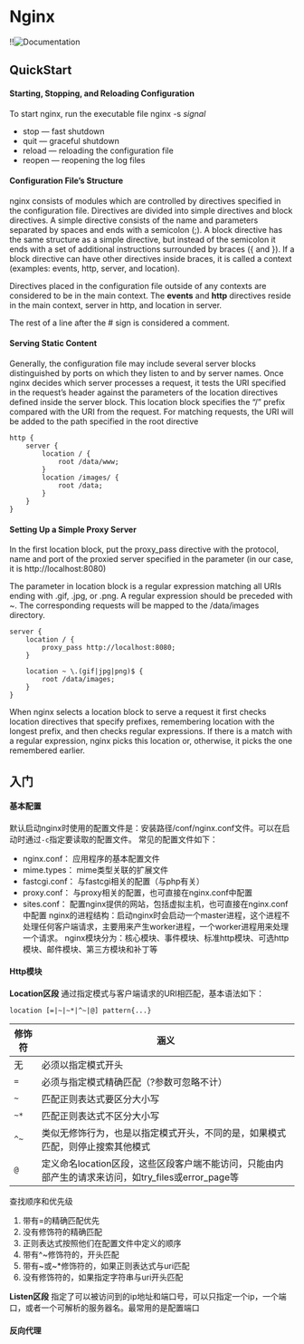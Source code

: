 # Nginx

!!![Documentation](http://nginx.org/en/docs/)

## QuickStart

#### Starting, Stopping, and Reloading Configuration
To start nginx, run the executable file
nginx -s *signal*
- stop — fast shutdown
- quit — graceful shutdown
- reload — reloading the configuration file
- reopen — reopening the log files

#### Configuration File’s Structure

nginx consists of modules which are controlled by directives specified in the configuration file. Directives are divided into simple directives and block directives. A simple directive consists of the name and parameters separated by spaces and ends with a semicolon (;). A block directive has the same structure as a simple directive, but instead of the semicolon it ends with a set of additional instructions surrounded by braces ({ and }). If a block directive can have other directives inside braces, it is called a context (examples: events, http, server, and location).

Directives placed in the configuration file outside of any contexts are considered to be in the main context. The **events** and **http** directives reside in the main context, server in http, and location in server.

The rest of a line after the # sign is considered a comment.

#### Serving Static Content

Generally, the configuration file may include several server blocks distinguished by ports on which they listen to and by server names. Once nginx decides which server processes a request, it tests the URI specified in the request’s header against the parameters of the location directives defined inside the server block.
This location block specifies the “/” prefix compared with the URI from the request. For matching requests, the URI will be added to the path specified in the root directive
```
http {
    server {
        location / {
            root /data/www;
        }
        location /images/ {
            root /data;
        }
    }
}
```
#### Setting Up a Simple Proxy Server

In the first location block, put the proxy_pass directive with the protocol, name and port of the proxied server specified in the parameter (in our case, it is http://localhost:8080)

The parameter in location block is a regular expression matching all URIs ending with .gif, .jpg, or .png. A regular expression should be preceded with ~. The corresponding requests will be mapped to the /data/images directory.
```
server {
    location / {
        proxy_pass http://localhost:8080;
    }

    location ~ \.(gif|jpg|png)$ {
        root /data/images;
    }
}
```
When nginx selects a location block to serve a request it first checks location directives that specify prefixes, remembering location with the longest prefix, and then checks regular expressions. If there is a match with a regular expression, nginx picks this location or, otherwise, it picks the one remembered earlier.

## 入门

#### 基本配置
默认启动nginx时使用的配置文件是：安装路径/conf/nginx.conf文件。可以在启动时通过`-c`指定要读取的配置文件。
常见的配置文件如下：
- nginx.conf： 应用程序的基本配置文件
- mime.types： mime类型关联的扩展文件
- fastcgi.conf： 与fastcgi相关的配置（与php有关）
- proxy.conf： 与proxy相关的配置，也可直接在nginx.conf中配置
- sites.conf： 配置nginx提供的网站，包括虚拟主机，也可直接在nginx.conf中配置
nginx的进程结构：启动nginx时会启动一个master进程，这个进程不处理任何客户端请求，主要用来产生worker进程，一个worker进程用来处理一个请求。
nginx模块分为：核心模块、事件模块、标准http模块、可选http模块、邮件模块、第三方模块和补丁等

#### Http模块

**Location区段**
通过指定模式与客户端请求的URI相匹配，基本语法如下：
```
location [=|~|~*|^~|@] pattern{...}
```
修饰符 | 涵义
--- | ---
无 | 必须以指定模式开头
`=` | 必须与指定模式精确匹配（?参数可忽略不计）
`~` | 匹配正则表达式要区分大小写
`~*` | 匹配正则表达式不区分大小写
`^~` | 类似无修饰行为，也是以指定模式开头，不同的是，如果模式匹配，则停止搜索其他模式
`@` | 定义命名location区段，这些区段客户端不能访问，只能由内部产生的请求来访问，如try_files或error_page等

查找顺序和优先级
1. 带有=的精确匹配优先
2. 没有修饰符的精确匹配
3. 正则表达式按照他们在配置文件中定义的顺序
4. 带有^~修饰符的，开头匹配
5. 带有~或~*修饰符的，如果正则表达式与uri匹配
6. 没有修饰符的，如果指定字符串与uri开头匹配


**Listen区段**
指定了可以被访问到的ip地址和端口号，可以只指定一个ip，一个端口，或者一个可解析的服务器名。最常用的是配置端口

#### 反向代理

